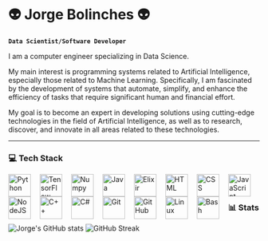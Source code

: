 
# 👽 Jorge Bolinches 👽

**`Data Scientist/Software Developer`**

I am a computer engineer specializing in Data Science.

My main interest is programming systems related to Artificial Intelligence, especially those related to Machine Learning. Specifically, I am fascinated by the development of systems that automate, simplify, and enhance the efficiency of tasks that require significant human and financial effort.

My goal is to become an expert in developing solutions using cutting-edge technologies in the field of Artificial Intelligence, as well as to research, discover, and innovate in all areas related to these technologies.

 

---

### 💻 Tech Stack

<img align="left" alt="Python" width="45px" style="padding-right:15px;" src="https://cdn.jsdelivr.net/gh/devicons/devicon/icons/python/python-plain.svg" />
<img align="left" alt="TensorFlow" width="45px" style="padding-right:15px;" src="https://cdn.jsdelivr.net/gh/devicons/devicon/icons/tensorflow/tensorflow-original.svg" /> 
<img align="left" alt="Numpy" width="45px" style="padding-right:15px;" src="https://cdn.jsdelivr.net/gh/devicons/devicon/icons/numpy/numpy-original.svg" />
<img align="left" alt="Java" width="45px" style="padding-right:15px;" src="https://cdn.jsdelivr.net/gh/devicons/devicon/icons/java/java-original.svg"/>
<img align="left" alt="Elixir" width="45px" style="padding-right:15px;" src="https://cdn.jsdelivr.net/gh/devicons/devicon/icons/elixir/elixir-original.svg"/>          
<img align="left" alt="HTML" width="45px" style="padding-right:15px;" src="https://cdn.jsdelivr.net/gh/devicons/devicon/icons/html5/html5-plain.svg" />
<img align="left" alt="CSS" width="45px" style="padding-right:15px;" src="https://cdn.jsdelivr.net/gh/devicons/devicon/icons/css3/css3-plain.svg" />
<img align="left" alt="JavaScript" width="45px" style="padding-right:15px;" src="https://cdn.jsdelivr.net/gh/devicons/devicon/icons/javascript/javascript-plain.svg" />
<img align="left" alt="NodeJS" width="45px" style="padding-right:15px;" src="https://cdn.jsdelivr.net/gh/devicons/devicon/icons/nodejs/nodejs-original.svg" />
<img align="left" alt="C++" width="45px" style="padding-right:15px;" src="https://cdn.jsdelivr.net/gh/devicons/devicon/icons/cplusplus/cplusplus-line.svg" />
<img align="left" alt="C#" width="45px" style="padding-right:15px;" src="https://cdn.jsdelivr.net/gh/devicons/devicon/icons/csharp/csharp-original.svg" />         
<img align="left" alt="Git" width="45px" style="padding-right:15px;" src="https://cdn.jsdelivr.net/gh/devicons/devicon/icons/git/git-original.svg" />
<img align="left" alt="GitHub" width="45px" style="padding-right:15px;" src="https://cdn.jsdelivr.net/gh/devicons/devicon/icons/github/github-original.svg" />
<img align="left" alt="Linux" width="45px" style="padding-right:15px;" src="https://cdn.jsdelivr.net/gh/devicons/devicon/icons/linux/linux-original.svg" />
<img align="left" alt="Bash" width="45px" style="padding-right:15px;" src="https://cdn.jsdelivr.net/gh/devicons/devicon/icons/bash/bash-original.svg" />


<br />

#

### 📊 Stats

![Jorge's GitHub stats](https://github-readme-stats.vercel.app/api?username=JB0linches&show_icons=true&theme=gruvbox) ![GitHub Streak](https://streak-stats.demolab.com?user=JB0linches&theme=gruvbox&border_radius=4.5) 
 


<!--
**JB0linches/JB0linches** is a ✨ _special_ ✨ repository because its `README.md` (this file) appears on your GitHub profile.

Here are some ideas to get you started:

- 🔭 I’m currently working on ...
- 🌱 I’m currently learning ...
- 👯 I’m looking to collaborate on ...
- 🤔 I’m looking for help with ...
- 💬 Ask me about ...
- 📫 How to reach me: ...
- 😄 Pronouns: ...
- ⚡ Fun fact: ...
-->
